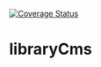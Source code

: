 [![Coverage Status](https://coveralls.io/repos/github/jalleng/libraryCms/badge.svg?branch=dev)](https://coveralls.io/github/jalleng/libraryCms?branch=dev)
# libraryCms
